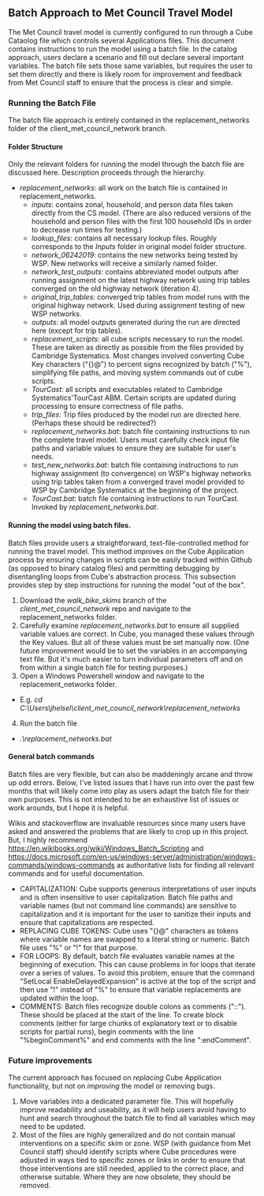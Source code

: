## Batch Approach to Met Council Travel Model
The Met Council travel model is currently configured to run through a Cube Cataolog file which controls several Applications files. This document contains instructions to run the model using a batch file. In the catalog approach, users declare a scenario and fill out declare several important variables. The batch file sets those same variables, but requires the user to set them directly and there is likely room for improvement and feedback from Met Council staff to ensure that the process is clear and simple.

### Running the Batch File
The batch file approach is entirely contained in the replacement_networks folder of the client_met_council_network branch. 

#### Folder Structure
Only the relevant folders for running the model through the batch file are discussed here. Description proceeds through the hierarchy.
  - *replacement_networks*: all work on the batch file is contained in replacement_networks.
    - *inputs*: contains zonal, household, and person data files taken directly from the CS model. (There are also reduced versions of the household and person files with the first 100 household IDs in order to decrease run times for testing.)
    - *lookup_files*: contains all necessary lookup files. Roughly corresponds to the *Inputs* folder in original model folder structure.
    - *network_06242019*: contains the new networks being tested by WSP. New networks will receive a similarly named folder.
    - *network_test_outputs*: contains abbreviated model outputs after running assignment on the latest highway network using trip tables converged on the old highway network (iteration 4).
    - *original_trip_tables*: converged trip tables from model runs with the original highway network. Used during assignment testing of new WSP networks.
    - *outputs*: all model outputs generated during the run are directed here (except for trip tables).
    - *replacement_scripts*: all cube scripts necessary to run the model. These are taken as directly as possible from the files provided by Cambridge Systematics. Most changes involved converting Cube Key characters ("{}@") to percent signs recognized by batch ("%"), simplifying file paths, and moving system commands out of cube scripts.
    - *TourCast*: all scripts and executables related to Cambridge Systematics'TourCast ABM. Certain scripts are updated during processing to ensure correctness of file paths.
    - *trip_files*: Trip files produced by the model run are directed here. (Perhaps these should be redirected?)
    - *replacement_networks.bat*: batch file containing instructions to run the complete travel model. Users must carefully check input file paths and variable values to ensure they are suitable for user's needs.
    - *test_new_networks.bat*: batch file containing instructions to run highway assignment (to convergence) on WSP's highway networks using trip tables taken from a converged travel model provided to WSP by Cambridge Systematics at the beginning of the project.
    - *TourCast.bat*: batch file containing instructions to run TourCast. Invoked by *replacement_networks.bat*.
    
#### Running the model using batch files.
Batch files provide users a straightforward, text-file-controlled method for running the travel model. This method improves on the Cube Application process by ensuring changes in scripts can be easily tracked within Github (as opposed to binary catalog files) and permitting debugging by disentangling loops from Cube's abstraction process. This subsection provides step by step instructions for running the model "out of the box".

1) Download the *walk_bike_skims* branch of the *client_met_council_network* repo and navigate to the replacement_networks folder.
2) Carefully examine *replacement_networks.bat* to ensure all supplied variable values are correct. In Cube, you managed these values through the Key values. But all of these values must be set manually now. (One future improvement would be to set the variables in an accompanying text file. But it's much easier to turn individual parameters off and on from within a single batch file for testing purposes.)
3) Open a Windows Powershell window and navigate to the replacement_networks folder.
  - E.g. *cd C:\Users\jhelsel\client_met_council_network\replacement_networks*
4) Run the batch file
  - *.\replacement_networks.bat*

#### General batch commands
Batch files are very flexible, but can also be maddeningly arcane and throw up odd errors. Below, I've listed issues that I have run into over the past few months that will likely come into play as users adapt the batch file for their own purposes. This is not intended to be an exhaustive list of issues or work arounds, but I hope it is helpful.

Wikis and stackoverflow are invaluable resources since many users have asked and answered the problems that are likely to crop up in this project. But, I highly recommend https://en.wikibooks.org/wiki/Windows_Batch_Scripting and https://docs.microsoft.com/en-us/windows-server/administration/windows-commands/windows-commands as authoritative lists for finding all relevant commands and for useful documentation.

- CAPITALIZATION: Cube supports generous interpretations of user inputs and is often insensitive to user capitalization. Batch file paths and variable names (but not command line commands) are sensitive to capitalization and it is important for the user to sanitize their inputs and ensure that capitalizations are respected.
- REPLACING CUBE TOKENS: Cube uses "{}@" characters as tokens where variable names are swapped to a literal string or numeric. Batch file uses "%" or "!" for that purpose.
- FOR LOOPS: By default, batch file evaluates variable names at the beginning of execution. This can cause problems in for loops that iterate over a series of values. To avoid this problem, ensure that the command "SetLocal EnableDelayedExpansion" is active at the top of the script and then use "!" instead of "%" to ensure that variable replacements are updated within the loop.
- COMMENTS: Batch files recognize double colons as comments ("::"). These should be placed at the start of the line. To create block comments (either for large chunks of explanatory text or to disable scripts for partial runs), begin comments with the line "%beginComment%" and end comments with the line ":endComment".

### Future improvements
The current approach has focused on *replacing* Cube Application functionality, but not on *improving* the model or removing bugs.
1) Move variables into a dedicated parameter file. This will hopefully improve readability and useability, as it will help users avoid having to hunt and search throughout the batch file to find all variables which may need to be updated.
2) Most of the files are highly generalized and do not contain manual interventions on a specific skim or zone. WSP (with guidance from Met Council staff) should identify scripts where Cube procedures were adjusted in ways tied to specific zones or links in order to ensure that those interventions are still needed, applied to the correct place, and otherwise suitable. Where they are now obsolete, they should be removed.
